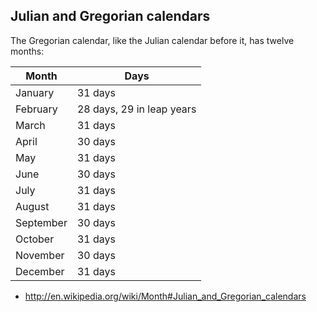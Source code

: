 ## Julian and Gregorian calendars
The Gregorian calendar, like the Julian calendar before it, has twelve months:

| Month      | Days                      |
| -----------|---------------------------|
| January    | 31 days                   |
| February   | 28 days, 29 in leap years |
| March      | 31 days                   |
| April      | 30 days                   |
| May        | 31 days                   |
| June       | 30 days                   |
| July       | 31 days                   |
| August     | 31 days                   |
| September  | 30 days                   |
| October    | 31 days                   |
| November   | 30 days                   |
| December   | 31 days                   |

- http://en.wikipedia.org/wiki/Month#Julian_and_Gregorian_calendars

